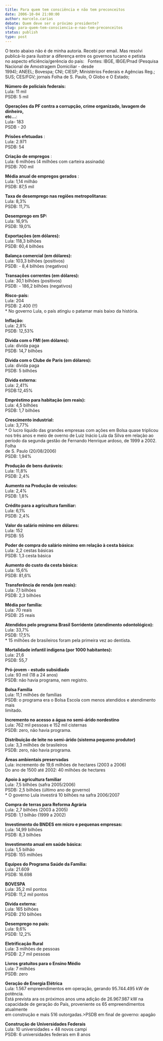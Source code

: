 ```yaml
---
title: Para quem tem consciência e não tem preconceitos
date: 2006-10-04 21:00:00
author: marcelo.carias
debate: Quem deve ser o próximo presidente?
slug: para-quem-tem-consciencia-e-nao-tem-preconceitos
status: publish 
type: post
---
```


O texto abaixo não é de minha autoria. Recebi por email. Mas resolvi publicá-lo para ilustrar a diferença entre os governos tucano e petista no aspecto eficiência/gerência do país:
 
Fontes: IBGE, IBGE/Pnad (Pesquisa Nacional de Amostragem Domiciliar - desde  
1994); ANEEL; Bovespa; CNI; CIESP; Ministérios Federais e Agências Reg.;  
SUS; CES/FGV; jornais Folha de S. Paulo, O Globo e O Estado;   
  
**Número de policiais federais:**  
Lula: 11 mil  
PSDB: 5 mil  
  
**Operações da PF contra a corrupção, crime organizado, lavagem de dinheiro,**  
**etc...**:  
Lula- 183  
PSDB - 20  
  
**Prisões efetuadas** :  
Lula: 2.971  
PSDB: 54  
  
  
**Criação de empregos** :  
Lula: 6 milhões (4 milhões com carteira assinada)  
PSDB: 700 mil  
  
**Média anual de empregos gerados** :  
Lula: 1,14 milhão  
PSDB: 87,5 mil  
  
  
**Taxa de desemprego nas regiões metropolitanas**:  
Lula: 8,3%  
PSDB: 11,7%  
  
**Desemprego em SP:**  
Lula: 16,9%  
PSDB: 19,0%  
  
**Exportações (em dólares):**  
Lula: 118,3 bilhões  
PSDB: 60,4 bilhões  
  
**Balança comercial (em dólares):**  
Lula: 103,3 bilhões (positivos)  
PSDB: - 8,4 bilhões (negativos)  
  
  
**Transações correntes (em dólares):**   
Lula: 30,1 bilhões (positivos)  
PSDB: - 186,2 bilhões (negativos)  
  
  
**Risco-país:**  
Lula: 204  
PSDB: 2.400 (!!)  
\* No governo Lula, o país atingiu o patamar mais baixo da história.   
  
  
**Inflação:**  
Lula: 2,8%  
PSDB: 12,53%  
  
**Dívida com o FMI (em dólares):**  
Lula: dívida paga  
PSDB: 14,7 bilhões   
  
**Dívida com o Clube de Paris (em dólares):**  
Lula: dívida paga  
PSDB: 5 bilhões  
  
  
**Dívida externa:**  
Lula: 2,41%   
PSDB:12,45%  
  
  
**Empréstimo para habitação (em reais):**  
Lula: 4,5 bilhões  
PSDB: 1,7 bilhões  
  
  
**Crescimento industrial:**   
Lula: 3,77%  
\* O lucro líquido das grandes empresas com ações em Bolsa quase triplicou  
nos três anos e meio de overno de Luiz Inácio Lula da Silva em relação ao  
período da segunda gestão de Fernando Henrique ardoso, de 1999 a 2002.   
Folha  
de S. Paulo (20/08/2006)  
PSDB: 1,94%  
  
**Produção de bens duráveis:**  
Lula: 11,8%  
PSDB: 2,4%  
  
**Aumento na Produção de veículos:**   
Lula: 2,4%  
PSDB: 1,8%  
  
  
**Crédito para a agricultura familiar:**  
Lula: 6,1%  
PSDB: 2,4%  
  
  
**Valor do salário mínimo em dólares:**   
Lula: 152  
PSDB: 55  
  
**Poder de compra do salário mínimo em relação à cesta básica:**  
Lula: 2,2 cestas básicas  
PSDB: 1,3 cesta básica  
  
**Aumento do custo da cesta básica:**  
Lula: 15,6%  
PSDB: 81,6%  
  
  
**Transferência de renda (em reais):**  
Lula: 7,1 bilhões  
PSDB: 2,3 bilhões  
  
**Média por família:**  
Lula: 70 reais  
PSDB: 25 reais  
  
  
**Atendidos pelo programa Brasil Sorridente (atendimento odontológico):**  
Lula: 33,7%  
PSDB: 17,5%   
\* 15 milhões de brasileiros foram pela primeira vez ao dentista.  
  
**Mortalidade infantil indígena (por 1000 habitantes):**  
Lula: 21,6  
PSDB: 55,7  
  
  
**Pró-jovem - estudo subsidiado**  
Lula: 93 mil (18 a 24 anos)  
PSDB: não havia programa, nem registro.  
  
  
**Bolsa Família**  
Lula: 11,1 milhões de famílias  
PSDB: o programa era o Bolsa Escola com menos atendidos e atendimento mais  
limitado.  
  
  
**Incremento no acesso a água no semi-árido nordestino**  
Lula: 762 mil pessoas e 152 mil cisternas   
PSDB: zero, não havia programa.  
  
**Distribuição de leite no semi-árido (sistema pequeno produtor)**  
Lula: 3,3 milhões de brasileiros  
PSDB: zero, não havia programa.   
  
**Áreas ambientais preservadas**  
Lula: incremento de 19,6 milhões de hectares (2003 a 2006)  
Do ano de 1500 até 2002: 40 milhões de hectares  
  
**Apoio à agricultura familiar**  
Lula: 7,5 bilhões (safra 2005/2006)  
PSDB: 2,5 bilhões (último ano de governo)  
\* O governo Lula investirá 10 bilhões na safra 2006/2007  
  
**Compra de terras para Reforma Agrária**  
Lula: 2,7 bilhões (2003 a 2005)  
PSDB: 1,1 bilhão (1999 a 2002)  
  
**Investimento do BNDES em micro e pequenas empresas:**   
Lula: 14,99 bilhões  
PSDB: 8,3 bilhões  
  
  
**Investimento anual em saúde básica:**  
Lula: 1,5 bilhão  
PSDB: 155 milhões  
  
**Equipes do Programa Saúde da Família:**  
Lula: 21.609  
PSDB: 16.698  
  
  
**BOVESPA**  
Lula: 35,2 mil pontos  
PSDB: 11,2 mil pontos  
  
**Dívida externa:**  
Lula: 165 bilhões  
PSDB: 210 bilhões  
  
  
**Desemprego no país:**  
Lula: 9,6%  
PSDB: 12,2%  
  
**Eletrificação Rural**   
Lula: 3 milhões de pessoas  
PSDB: 2,7 mil pessoas  
  
**Livros gratuitos para o Ensino Médio**  
Lula: 7 milhões  
PSDB: zero  
  
**Geração de Energia Elétrica**  
Lula: 1.567 empreendimentos em operação, gerando 95.744.495 kW de potência.  
Está prevista ara os próximos anos uma adição de 26.967.987 kW na  
capacidade de geração do País, proveniente os 65 empreendimentos atualmente   
em construção e mais 516 outorgadas.>PSDB em final de governo: apagão  
  
**Construção de Universidades Federais**  
Lula: 10 universidades + 48 novos campi  
PSDB: 6 universidades federais em 8 anos 
   
  


  
  
  

